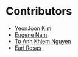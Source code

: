 # Contributors

- [YeonJoon Kim](https://github.com/yeonjoonkim)
- [Eugene Nam](https://github.com/jc463628)
- [To Anh Khiem Nguyen](https://github.com/hex439)
- [Earl Rosas](https://github.com/erosas12687622)
